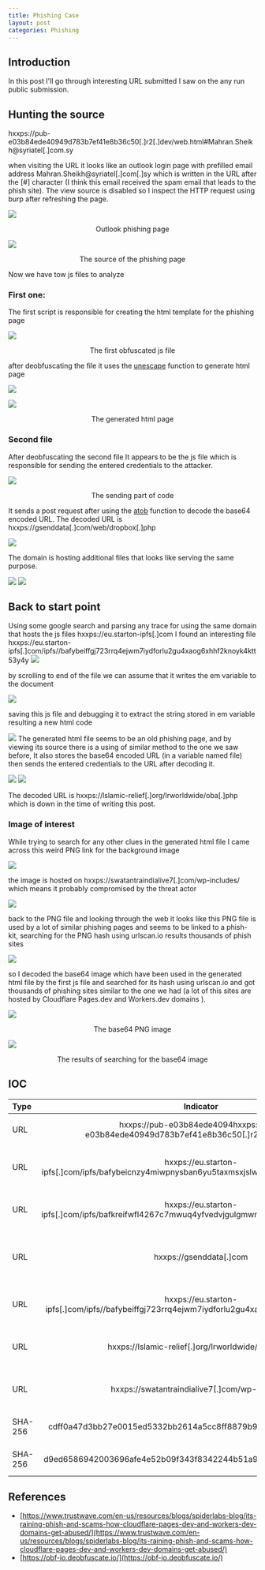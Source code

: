 ```yaml
---
title: Phishing Case
layout: post
categories: Phishing
---
```



## Introduction

In this post I'll go through interesting URL submitted I saw on the any run public submission.

## Hunting the source

hxxps://pub-e03b84ede40949d783b7ef41e8b36c50[.]r2[.]dev/web.html#Mahran.Sheikh@syriatel[.]com.sy

when visiting the URL it looks like an outlook login page with prefilled email address Mahran.Sheikh@syriatel[.]com[.]sy which is written in the URL after the [#] character (I think this email received the spam email that leads to the phish site).
The view source is disabled so I inspect the HTTP request using burp after refreshing the page.


![](/assets/images/phishing_case/phish_page.png)
<p style="text-align: center;">Outlook phishing page</p> 



![](/assets/images/phishing_case/requsted_js_files.png)
<div align=center>The source of the phishing page</div>

Now we have tow js files to analyze 
### First one:

The first script is responsible for creating the html template for the phishing page

![](/assets/images/phishing_case/first_js.png)

<div align="center">The first obfuscated js file</div>

after deobfuscating the file it uses the [unescape](https://www.w3schools.com/jsref/jsref_unescape.asp) function to generate html page

![](/assets/images/phishing_case/debof_first_js.png)

 

![](assets/images/phishing_case/first_html.png)

<div align="center">The generated html page</div>

### Second file

After deobfuscating the second file It appears to be the js file which is responsible for sending the entered credentials to the attacker.

![](/assets/images/phishing_case/second_js.png)

<div align="center">The sending part of code </div>

It sends a post request after using the [atob](https://developer.mozilla.org/en-US/docs/Web/API/atob) function to decode the base64 encoded URL. 
The decoded URL is hxxps://gsenddata[.]com/web/dropbox[.]php


![](/assets/images/phishing_case/reciv1.png)

The domain is hosting additional files that looks like serving the same purpose.

![](/assets/images/phishing_case/addfile2.png)
![](/assets/images/phishing_case/addfiles1.png)

## Back to start point

Using some google search and parsing any trace for using the same domain that hosts the js files hxxps://eu.starton-ipfs[.]com I found an interesting file hxxps://eu.starton-ipfs[.]com/ipfs//bafybeiffgj723rrq4ejwm7iydforlu2gu4xaog6xhhf2knoyk4ktt53y4y
![](/assets/images/phishing_case/int.png)

by scrolling  to end of the file we can assume that it writes the em variable to the document 

![](/assets/images/phishing_case/intdown.png)

saving this js file and debugging it to extract the string stored in em variable resulting a new html code  

![](/assets/images/phishing_case/newhtml.png)
The generated html file seems to be an old phishing page, and by viewing its source there is a using of similar method to the one we saw before, It also stores the base64 encoded URL (in a variable named file) then sends the entered credentials to the URL after decoding it.


![](/assets/images/phishing_case/inthtml1.png)
![](/assets/images/phishing_case/inthtml2.png)

The decoded URL is hxxps://lslamic-relief[.]org/Irworldwide/oba[.]php which is down in the time of writing this post.

### Image of interest

While trying to search for any other clues in the generated html file I came across this weird PNG link for the background image 

![](/assets/images/phishing_case/intimg.png)


the image is hosted on hxxps://swatantraindialive7[.]com/wp-includes/  which means it probably compromised by the threat actor

![](/assets/images/phishing_case/imgopen.png)

back to the PNG file and looking through the web it looks like this PNG file is used by a lot of similar phishing pages and seems to be linked to a phish-kit, searching for the PNG hash using urlscan.io results thousands of phish sites 

![](/assets/images/phishing_case/imgsearch1.png)

so I decoded the base64 image which have been used in the generated html file by the first js file and searched  for its hash using urlscan.io and got thousands of phishing sites similar to the one we had (a lot of this sites are hosted by Cloudflare Pages.dev and Workers.dev domains ).

![](/assets/images/phishing_case/imgcontainer.png)
<div align="center">The base64 PNG image </div>



![](/assets/images/phishing_case/resultcloud.png)

<div align="center">The results of searching for the base64 image </div>

## IOC

| Type | Indicator | Description |
| :--- | :--: | :--: |
| URL | hxxps://pub-e03b84ede4094hxxps://pub-e03b84ede40949d783b7ef41e8b36c50[.]r2[.]dev/web.html | Outlook login phishing site |
| URL | hxxps://eu.starton-ipfs[.]com/ipfs/bafybeicnzy4miwpnysban6yu5taxmsxjslw4nhmsykbfr6k6prqeohdgyi | JS file that loads the html file (first one) |
| URL | hxxps://eu.starton-ipfs[.]com/ipfs/bafkreifwfl4267c7mwuq4yfvedvjgulgmwmk5tveeik6wqjnb7bwunf2ki | JS file that sends the credentials (second file) |
| URL | hxxps://gsenddata[.]com | Domain hosting the php files for receiving the data |
| URL | hxxps://eu.starton-ipfs[.]com/ipfs//bafybeiffgj723rrq4ejwm7iydforlu2gu4xaog6xhhf2knoyk4ktt53y4y | JS file generates an old phish site |
| URL | hxxps://lslamic-relief[.]org/Irworldwide/oba[.]php | Receiver php file (domain is dead now) |
| URL | hxxps://swatantraindialive7[.]com/wp-includes/ | Open Dir hosting the background PNG file |
| SHA-256 | cdff0a47d3bb27e0015ed5332bb2614a5cc8ff8879b9469b531f18fb9dbc9822 | PNG file (background one) |
| SHA-256 | d9ed6586942003696afe4e52b09f343f8342244b51a9e175b75162d7e615207b | PNG file (base64 one) |


## References

- [https://www.trustwave.com/en-us/resources/blogs/spiderlabs-blog/its-raining-phish-and-scams-how-cloudflare-pages-dev-and-workers-dev-domains-get-abused/](https://www.trustwave.com/en-us/resources/blogs/spiderlabs-blog/its-raining-phish-and-scams-how-cloudflare-pages-dev-and-workers-dev-domains-get-abused/)
- [https://obf-io.deobfuscate.io/](https://obf-io.deobfuscate.io/)